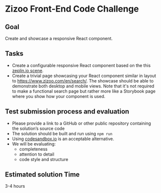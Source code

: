 # Zizoo Front-End Code Challenge

## Goal

Create and showcase a responsive React component.

## Tasks

- Create a configurable responsive React component based on the this [zeplin.io scene](https://scene.zeplin.io/project/5aa2574b349af0b2682b1730).
- Create a trivial page showcasing your React component similar in layout to https://www.zizoo.com/en/search/. The showcase should be able to demonstrate both desktop and mobile views. Note that it's not required to make a functional search page but rather more like a Storybook page where you show how your component is used.

## Test submission process and evaluation

- Please provide a link to a GitHub or other public repository containing the solution’s source code
- The solution should be built and run using `npm run`
- Using [codesandbox.io](https://codesandbox.io) is an acceptable alternative.
- We will be evaluating:
  - completeness
  - attention to detail
  - code style and structure

## Estimated solution Time

3-4 hours
